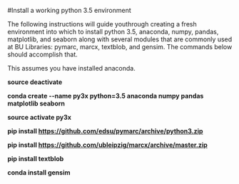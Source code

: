 #Install a working python 3.5 environment

The following instructions will guide youthrough creating a fresh environment into which to install python 3.5, anaconda, numpy, pandas, matplotlib, and seaborn along with several modules that are commonly used at BU Libraries: pymarc, marcx, textblob, and gensim. The commands below should accomplish that.

This assumes you have installed anaconda.  

**source deactivate**

**conda create --name py3x python=3.5 anaconda numpy pandas matplotlib seaborn**

**source activate py3x**

**pip install https://github.com/edsu/pymarc/archive/python3.zip**

**pip install https://github.com/ubleipzig/marcx/archive/master.zip**

**pip install textblob**

**conda install gensim**





